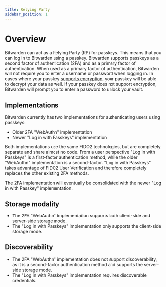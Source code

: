 ```yaml
---
title: Relying Party
sidebar_position: 1
---
```


# Overview

Bitwarden can act as a Relying Party (RP) for passkeys. This means that you can log in to Bitwarden
using a passkey. Bitwarden supports passkeys as a second factor of authentication (2FA) and as a
primary factor of authentication. When used as a primary factor of authentication, Bitwarden will
not require you to enter a username or password when logging in. In cases where your passkey
[supports encryption](prf.md), your passkey will be able to decrypt your data as well. If your
passkey does not support encryption, Bitwarden will prompt you to enter a password to unlock your
vault.

## Implementations

Bitwarden currently has two implementations for authenticating users using passkeys:

- Older 2FA "WebAuthn" implementation
- Newer "Log in with Passkeys" implementation

Both implementations use the same FIDO2 technologies, but are completely separate and share almost
no code. From a user perspective "Log in with Passkeys" is a first-factor authentication method,
while the older "WebAuthn" implementation is a second-factor. "Log in with Passkeys" takes advantage
of FIDO2 User Verification and therefore completely replaces the other existing 2FA methods.

The 2FA implementation will eventually be consolidated with the newer "Log in with Passkey"
implementation.

## Storage modality

- The 2FA "WebAuthn" implementation supports both client-side and server-side storage mode.
- The "Log in with Passkeys" implementation only supports the client-side storage mode.

## Discoverability

- The 2FA "WebAuthn" implementation does not support discoverability, as it is a second-factor
  authentication method and supports the server-side storage mode.
- The "Log in with Passkeys" implementation requires discoverable credentials.
